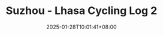 ---
layout: single
title: "Suzhou - Lhasa Cycling Log 2"
description: "Youth has no price. Cycling all the way to Lhasa, it took 65 days and covered 4,500 kilometers."
date: 2025-01-28T10:01:41+08:00
image: "/vlogs/images/vlog1.jpg"
video_embed: 'https://www.youtube.com/embed/HyZihEgHLNs'
---